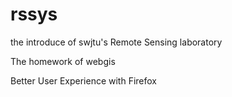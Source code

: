 # rssys
the introduce of swjtu's Remote Sensing laboratory

The homework of webgis

Better User Experience with Firefox
